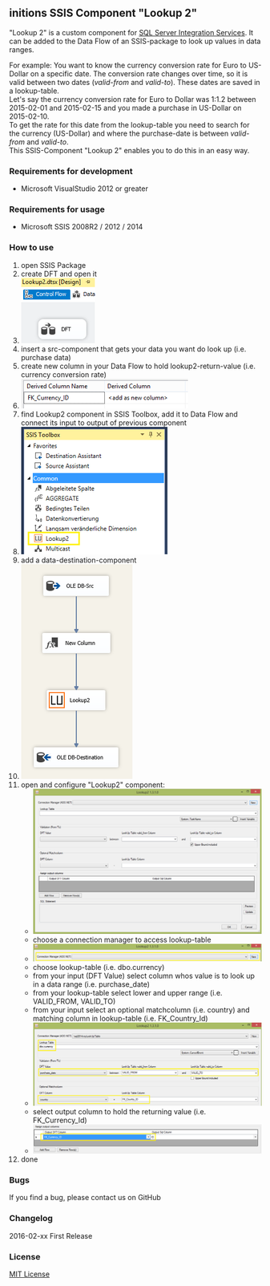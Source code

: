 ## initions SSIS Component "Lookup 2"
"Lookup 2" is a custom component for [SQL Server Integration Services](https://en.wikipedia.org/wiki/SQL_Server_Integration_Services). It can be added to the Data Flow of an SSIS-package to look up values in data ranges. 

For example: You want to know the currency conversion rate for Euro to US-Dollar on a specific date. The conversion rate changes over time, so it is valid between two dates (*valid-from* and *valid-to*). These dates are saved in a lookup-table.  
Let's say the currency conversion rate for Euro to Dollar was 1:1.2 between 2015-02-01 and 2015-02-15 and you made a purchase in US-Dollar on 2015-02-10.  
To get the rate for this date from the lookup-table you need to search for the currency (US-Dollar) and where the purchase-date is between *valid-from* and *valid-to*.  
This SSIS-Component "Lookup 2" enables you to do this in an easy way.

### Requirements for development
* Microsoft VisualStudio 2012 or greater

### Requirements for usage
* Microsoft SSIS 2008R2 / 2012 / 2014

### How to use
1. open SSIS Package
2. create DFT and open it 
3. ![SSIS Control Flow](/resources/Control_Flow_LU2.PNG "SSIS Control Flow with Data Flow")
4. insert a src-component that gets your data you want do look up (i.e. purchase data)
5. create new column in your Data Flow to hold lookup2-return-value (i.e. currency conversion rate)
6. ![New Column](/resources/New_Column.PNG "Create new column for lookup2-return-value")
7. find Lookup2 component in SSIS Toolbox, add it to Data Flow and connect its input to output of previous component
8. ![SSIS Toolbox](/resources/SSIS_Toolbox_LU2.PNG "SSIS Toolbox with Lookup2 component")
9. add a data-destination-component
10. ![SSIS Data Flow](/resources/Control_Flow_LU2_complete.PNG "SSIS Data Flow")
11. open and configure "Lookup2" component:
    * ![Lookup2](/resources/LU2_01.PNG "Edit Lookup2 component")
    * choose a connection manager to access lookup-table
    * ![Connection Manager](/resources/LU2_02_Connection.png "Choose connection manager")
    * choose lookup-table (i.e. dbo.currency)
    * from your input (DFT Value) select column whos value is to look up in a data range (i.e. purchase_date) 
    * from your lookup-table select lower and upper range (i.e. VALID_FROM, VALID_TO)
    * from your input select an optional matchcolumn (i.e. country) and matching column in lookup-table (i.e. FK_Country_Id)
    * ![Lookup2 parameters](/resources/LU2_02_Parameters.PNG "Lookup2 parameters")
    * select output column to hold the returning value (i.e. FK_Currency_Id)
    * ![Lookup2 output column](/resources/LU2_02_Output.png "Lookup2 output column")
9. done

### Bugs
If you find a bug, please contact us on GitHub

### Changelog
2016-02-xx
First Release

### License
[MIT License](LICENSE)